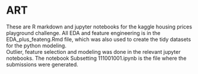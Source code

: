 # ART
These are R markdown and jupyter notebooks for the kaggle housing prices playground challenge.  All EDA and feature 
engineering is in the EDA_plus_feateng.Rmd file, which was also used to create the tidy datasets for the python modeling.  
Outlier, feature selection and modeling was done in the relevant jupyter notebooks. The notebook Subsetting 111001001.ipynb 
is the file where the submissions were generated.
